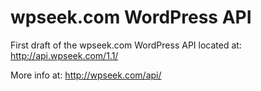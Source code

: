 wpseek.com WordPress API
========================

First draft of the wpseek.com WordPress API located at: http://api.wpseek.com/1.1/

More info at: http://wpseek.com/api/
